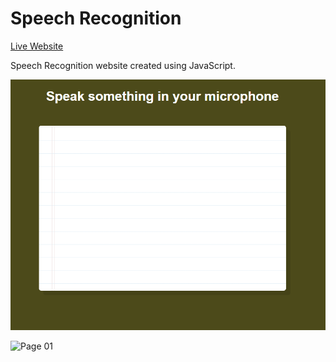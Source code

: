 Speech Recognition
==================  

[Live Website](https://rohit-speech-recognition.netlify.app/)  

Speech Recognition website created using JavaScript.  

![Welcome Page](./assets/welcome.png)  

![Page 01](./assets/page01.png)  
